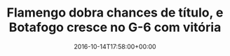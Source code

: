 ---
layout: post
title: "Flamengo dobra chances de título, e Botafogo cresce no G-6 com vitória"
date: 2016-10-14T17:58:00+00:00
external_link: "http://globoesporte.globo.com/futebol/brasileirao-serie-a/noticia/2016/10/flamengo-dobra-chances-de-titulo-e-botafogo-cresce-no-g-6-com-vitoria.html"
categories: news globo.com
---